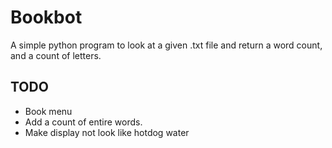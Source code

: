 # Bookbot
A simple python program to look at a given .txt file and return a word count, and a count of letters.

## TODO
* Book menu
* Add a count of entire words.
* Make display not look like hotdog water
